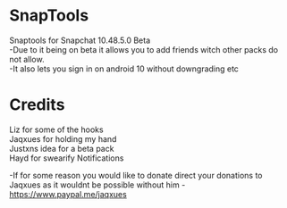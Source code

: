# SnapTools
Snaptools for Snapchat 10.48.5.0 Beta  
-Due to it being on beta it allows you to add friends witch other packs do not allow.  
-It also lets you sign in on android 10 without downgrading etc

# Credits
Liz for some of the hooks  
Jaqxues for holding my hand  
Justxns idea for a beta pack  
Hayd for swearify Notifications  

-If for some reason you would like to donate direct your donations to Jaqxues as it wouldnt be possible without him
-https://www.paypal.me/jaqxues

